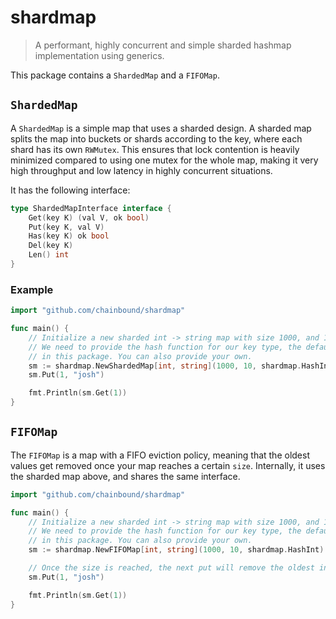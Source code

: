 # shardmap

> A performant, highly concurrent and simple sharded hashmap implementation using generics.

This package contains a `ShardedMap` and a `FIFOMap`.

## `ShardedMap`
A `ShardedMap` is a simple map that uses a sharded design. A sharded map splits the map into
buckets or shards according to the key, where each shard has its own `RWMutex`. This ensures that lock contention
is heavily minimized compared to using one mutex for the whole map, making it very high throughput and low latency
in highly concurrent situations.

It has the following interface:
```go
type ShardedMapInterface interface {
    Get(key K) (val V, ok bool)
    Put(key K, val V)
    Has(key K) ok bool
    Del(key K)
    Len() int
}
```
### Example
```go
import "github.com/chainbound/shardmap"

func main() {
    // Initialize a new sharded int -> string map with size 1000, and 10 shards.
    // We need to provide the hash function for our key type, the defaults being contained
    // in this package. You can also provide your own.
    sm := shardmap.NewShardedMap[int, string](1000, 10, shardmap.HashInt)
    sm.Put(1, "josh")

    fmt.Println(sm.Get(1))
}
```

## `FIFOMap`
The `FIFOMap` is a map with a FIFO eviction policy, meaning that the oldest values get removed once your map
reaches a certain `size`. Internally, it uses the sharded map above, and shares the same interface.
```go
import "github.com/chainbound/shardmap"

func main() {
    // Initialize a new sharded int -> string map with size 1000, and 10 shards.
    // We need to provide the hash function for our key type, the defaults being contained
    // in this package. You can also provide your own.
    sm := shardmap.NewFIFOMap[int, string](1000, 10, shardmap.HashInt)

    // Once the size is reached, the next put will remove the oldest inserted KV pair.
    sm.Put(1, "josh")

    fmt.Println(sm.Get(1))
}
```